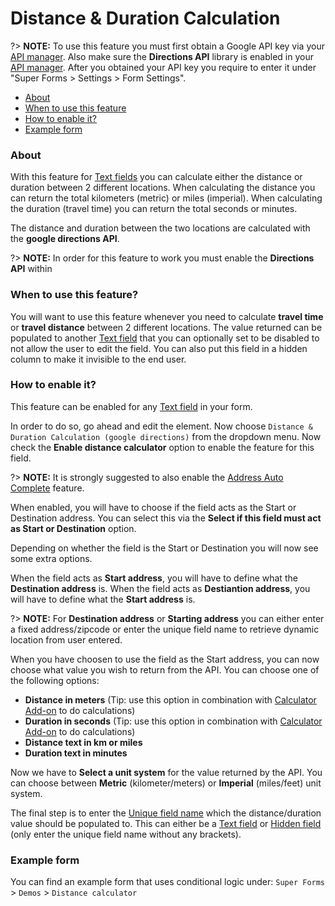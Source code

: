 # Distance & Duration Calculation

?> **NOTE:** To use this feature you must first obtain a Google API key via your [API manager](https://console.developers.google.com/). Also make sure the **Directions API** library is enabled in your [API manager](https://console.developers.google.com/). After you obtained your API key you require to enter it under "Super Forms > Settings > Form Settings".

* [About](#about)
* [When to use this feature](#when-to-use-this-feature)
* [How to enable it?](#how-to-enable-it)
* [Example form](#example-form)


### About

With this feature for [Text fields](text) you can calculate either the distance or duration between 2 different locations.
When calculating the distance you can return the total kilometers (metric) or miles (imperial).
When calculating the duration (travel time) you can return the total seconds or minutes. 

The distance and duration between the two locations are calculated with the **google directions API**.

?> **NOTE:** In order for this feature to work you must enable the **Directions API** within 


### When to use this feature?

You will want to use this feature whenever you need to calculate **travel time** or **travel distance** between 2 different locations. The value returned can be populated to another [Text field](text) that you can optionally set to be disabled to not allow the user to edit the field. You can also put this field in a hidden column to make it invisible to the end user.


### How to enable it?

This feature can be enabled for any [Text field](text) in your form.

In order to do so, go ahead and edit the element. Now choose `Distance & Duration Calculation (google directions)` from the dropdown menu. Now check the **Enable distance calculator** option to enable the feature for this field.

?> **NOTE:** It is strongly suggested to also enable the [Address Auto Complete](address-auto-complete) feature.

When enabled, you will have to choose if the field acts as the Start or Destination address.
You can select this via the **Select if this field must act as Start or Destination** option.

Depending on whether the field is the Start or Destination you will now see some extra options.

When the field acts as **Start address**, you will have to define what the **Destination address** is. When the field acts as **Destiantion address**, you will have to define what the **Start address** is.

?> **NOTE:** For **Destination address** or **Starting address** you can either enter a fixed address/zipcode or enter the unique field name to retrieve dynamic location from user entered.

When you have choosen to use the field as the Start address, you can now choose what value you wish to return from the API.
You can choose one of the following options:
- **Distance in meters** (Tip: use this option in combination with [Calculator Add-on](calculator-add-on) to do calculations)
- **Duration in seconds** (Tip: use this option in combination with [Calculator Add-on](calculator-add-on) to do calculations)
- **Distance text in km or miles**
- **Duration text in minutes**

Now we have to **Select a unit system** for the value returned by the API.
You can choose between **Metric** (kilometer/meters) or **Imperial** (miles/feet) unit system.

The final step is to enter the [Unique field name](unique-field-name) which the distance/duration value should be populated to. This can either be a [Text field](text) or [Hidden field](hidden) (only enter the unique field name without any brackets).


### Example form

You can find an example form that uses conditional logic under: `Super Forms` > `Demos` > `Distance calculator`

